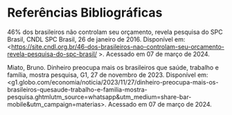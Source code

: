 # Referências Bibliográficas

46% dos brasileiros não controlam seu orçamento, revela pesquisa do SPC Brasil, CNDL SPC Brasil, 26 de janeiro de 2016. Disponível em:	
 <https://site.cndl.org.br/46-dos-brasileiros-nao-controlam-seu-orcamento-revela-pesquisa-do-spc-brasil/ >. Acessado em 07 de março de 2024.

Miato, Bruno. Dinheiro preocupa mais os brasileiros que saúde, trabalho e família, mostra pesquisa, G1, 27 de novembro de 2023. Disponível em:	                        
<g1.globo.com/economia/noticia/2023/11/27/dinheiro-preocupa-mais-os-brasileiros-quesaude-trabalho-e-familia-mostra-pesquisa.ghtmlutm_source=whatsapp&utm_medium=share-bar-mobile&utm_campaign=materias>. Acessado em 07 de março de 2024.



